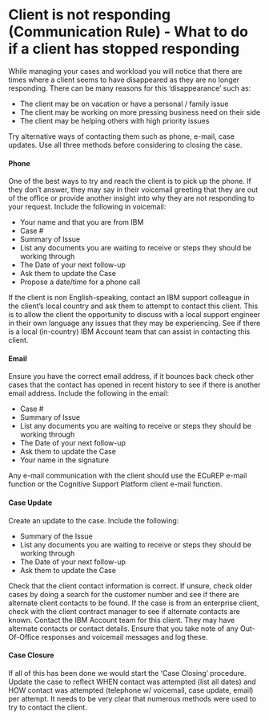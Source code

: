 # Client is not responding (Communication Rule) - What to do if a client has stopped responding

While managing your cases and workload you will notice that there are times where a client seems to have disappeared as they are no longer responding. There can be many reasons for this ‘disappearance’ such as:
  * The client may be on vacation or have a personal / family issue
  * The client may be working on more pressing business need on their side
  * The client may be helping others with high priority issues

Try alternative ways of contacting them such as phone, e-mail, case updates. Use all three methods before considering to closing the case.

#### Phone
One of the best ways to try and reach the client is to pick up the phone. If they don’t answer, they may say in their voicemail greeting that they are out of the office or provide another insight into why they are not responding to your request. Include the following in voicemail:
  * Your name and that you are from IBM
  * Case #
  * Summary of Issue
  * List any documents you are waiting to receive or steps they should be working through
  * The Date of your next follow-up
  * Ask them to update the Case
  * Propose a date/time for a phone call

If the client is non English-speaking, contact an IBM support colleague in the client’s local country and ask them to attempt to contact this client. This is to allow the client the opportunity to discuss with a local support engineer in their own language any issues that they may be experiencing. See if there is a local (in-country) IBM Account team that can assist in contacting this client.

#### Email
Ensure you have the correct email address, if it bounces back check other cases that the contact has opened in recent history to see if there is another email address. Include the following in the email:
  * Case #
  * Summary of Issue
  * List any documents you are waiting to receive or steps they should be working through
  * The Date of your next follow-up
  * Ask them to update the Case
  * Your name in the signature

Any e-mail communication with the client should use the ECuREP e-mail function or the Cognitive Support Platform client e-mail function.

#### Case Update
Create an update to the case. Include the following:
  * Summary of the Issue
  * List any documents you are waiting to receive or steps they should be working through
  * The Date of your next follow-up
  * Ask them to update the Case

Check that the client contact information is correct. If unsure, check older cases by doing a search for the customer number and see if there are alternate client contacts to be found. If the case is from an enterprise client, check with the client contract manager to see if alternate contacts are known. Contact the IBM Account team for this client. They may have alternate contacts or contact details. Ensure that you take note of any Out-Of-Office responses and voicemail messages and log these.

#### Case Closure
If all of this has been done we would start the ‘Case Closing’ procedure. Update the case to reflect WHEN contact was attempted (list all dates) and HOW contact was attempted (telephone w/ voicemail, case update, email) per attempt. It needs to be very clear that numerous methods were used to try to contact the client.
